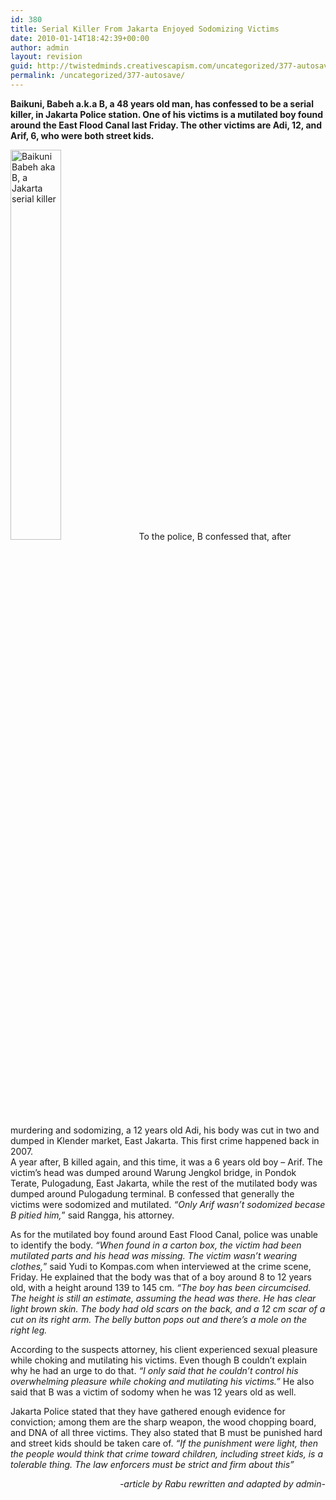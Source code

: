 ```yaml
---
id: 380
title: Serial Killer From Jakarta Enjoyed Sodomizing Victims
date: 2010-01-14T18:42:39+00:00
author: admin
layout: revision
guid: http://twistedminds.creativescapism.com/uncategorized/377-autosave/
permalink: /uncategorized/377-autosave/
---
```

<p class="dropcap-first">
  <strong>Baikuni, Babeh a.k.a B, a 48 years old man, has confessed to be a serial killer, in Jakarta Police station. One of his victims is a mutilated boy found around the East Flood Canal last Friday. The other victims are Adi, 12, and Arif, 6, who were both street kids.</strong>
</p>

<img class="left" title="Baikuni Babeh's protrait" src="/img/post/BaikuniBabeh.jpg" alt="Baikuni Babeh aka B, a Jakarta serial killer" width="40%" /> To the police, B confessed that, after murdering and sodomizing, a 12 years old Adi, his body was cut in two and dumped in Klender market, East Jakarta. This first crime happened back in 2007.  
A year after, B killed again, and this time, it was a 6 years old boy &#8211; Arif. The victim&#8217;s head was dumped around Warung Jengkol bridge, in Pondok Terate, Pulogadung, East Jakarta, while the rest of the mutilated body was dumped around Pulogadung terminal. B confessed that generally the victims were sodomized and mutilated. _&#8220;Only Arif wasn&#8217;t sodomized becase B pitied him,_&#8221; said Rangga, his attorney.

As for the mutilated boy found around East Flood Canal, police was unable to identify the body. _&#8220;When found in a carton box, the victim had been mutilated parts and his head was missing. The victim wasn&#8217;t wearing clothes,_&#8221; said Yudi to Kompas.com when interviewed at the crime scene, Friday. He explained that the body was that of a boy around 8 to 12 years old, with a height around 139 to 145 cm. _&#8220;The boy has been circumcised. The height is still an estimate, assuming the head was there. He has clear light brown skin. The body had old scars on the back, and a 12 cm scar of a cut on its right arm. The belly button pops out and there&#8217;s a mole on the right leg._

According to the suspects attorney, his client experienced sexual pleasure while choking and mutilating his victims. Even though B couldn&#8217;t explain why he had an urge to do that. _&#8220;I only said that he couldn&#8217;t control his overwhelming pleasure while choking and mutilating his victims.&#8221;_ He also said that B was a victim of sodomy when he was 12 years old as well.

Jakarta Police stated that they have gathered enough evidence for conviction; among them are the sharp weapon, the wood chopping board, and DNA of all three victims. They also stated that B must be punished hard and street kids should be taken care of.  _&#8220;If the punishment were light, then the people would think that crime toward children, including street kids, is a tolerable thing. The law enforcers must be strict and firm about this&#8221;_

<p style="text-align: right;">
  <em>-article by Rabu rewritten and adapted by admin-</em>
</p>